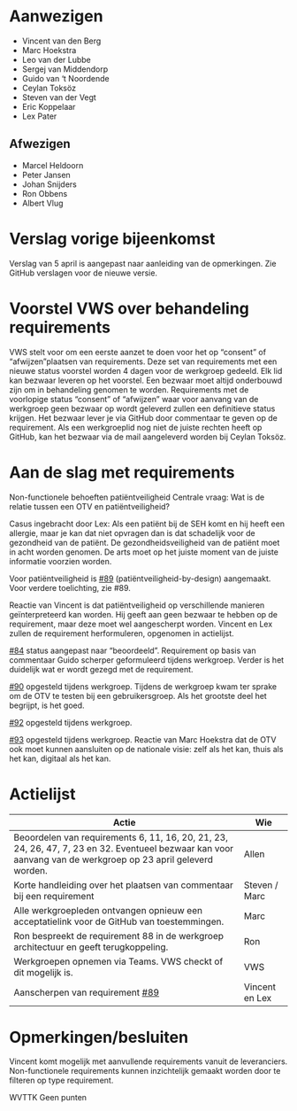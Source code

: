 # Aanwezigen

* Vincent van den Berg
* Marc Hoekstra
* Leo van der Lubbe
* Sergej van Middendorp
* Guido van ‘t Noordende
* Ceylan Toksöz
* Steven van der Vegt
* Eric Koppelaar
* Lex Pater

## Afwezigen

* Marcel Heldoorn
* Peter Jansen
* Johan Snijders 
* Ron Obbens
* Albert Vlug


# Verslag vorige bijeenkomst
Verslag van 5 april is aangepast naar aanleiding van de opmerkingen. Zie GitHub verslagen voor de nieuwe versie. 

# Voorstel VWS over behandeling requirements
VWS stelt voor om een eerste aanzet te doen voor het op “consent” of “afwijzen”plaatsen van requirements. Deze set van requirements met een nieuwe status voorstel worden 4 dagen voor de werkgroep gedeeld. Elk lid kan bezwaar leveren op het voorstel. Een bezwaar moet altijd onderbouwd zijn om in behandeling genomen te worden. Requirements met de voorlopige status “consent” of “afwijzen” waar voor aanvang van de werkgroep geen bezwaar op wordt geleverd zullen een definitieve status krijgen. Het bezwaar lever je via GitHub door commentaar te geven op de requirement. Als een werkgroeplid nog niet de juiste rechten heeft op GitHub, kan het bezwaar via de mail aangeleverd worden bij Ceylan Toksöz. 

# Aan de slag met requirements
Non-functionele behoeften patiëntveiligheid
Centrale vraag: Wat is de relatie tussen een OTV en patiëntveiligheid?

Casus ingebracht door Lex: Als een patiënt bij de SEH komt en hij heeft een allergie, maar je kan dat niet opvragen dan is dat schadelijk voor de gezondheid van de patiënt. De gezondheidsveiligheid van de patiënt moet in acht worden genomen. De arts moet op het juiste moment van de juiste informatie voorzien worden. 

Voor patiëntveiligheid is [#89](https://github.com/minvws/generiekefuncties-toestemming/issues/89) (patiëntveiligheid-by-design) aangemaakt. Voor verdere toelichting, zie #89. 

Reactie van Vincent is dat patiëntveiligheid op verschillende manieren geïnterpreteerd kan worden. Hij geeft aan geen bezwaar te hebben op de requirement, maar deze moet wel aangescherpt worden. Vincent en Lex zullen de requirement herformuleren, opgenomen in actielijst. 

[#84](https://github.com/minvws/generiekefuncties-toestemming/issues/84) status aangepast naar “beoordeeld”. Requirement op basis van commentaar Guido scherper geformuleerd tijdens werkgroep. Verder is het duidelijk wat er wordt gezegd met de requirement. 

[#90](https://github.com/minvws/generiekefuncties-toestemming/issues/90) opgesteld tijdens werkgroep. Tijdens de werkgroep kwam ter sprake om de OTV te testen bij een gebruikersgroep. Als het grootste deel het begrijpt, is het goed. 

[#92](https://github.com/minvws/generiekefuncties-toestemming/issues/92) opgesteld tijdens werkgroep. 

[#93](https://github.com/minvws/generiekefuncties-toestemming/issues/93) opgesteld tijdens werkgroep. Reactie van Marc Hoekstra dat de OTV ook moet kunnen aansluiten op de nationale visie: zelf als het kan, thuis als het kan, digitaal als het kan. 

# Actielijst

|Actie|Wie|
|--|--|
| Beoordelen van requirements 6, 11, 16, 20, 21, 23, 24, 26, 47, 7, 23 en 32. Eventueel bezwaar kan voor aanvang van de werkgroep op 23 april geleverd worden. | Allen |
| Korte handleiding over het plaatsen van commentaar bij een requirement | Steven / Marc |
| Alle werkgroepleden ontvangen opnieuw een acceptatielink voor de GitHub van toestemmingen. | Marc |
| Ron bespreekt de requirement 88 in de werkgroep architectuur en geeft terugkoppeling. | Ron |
| Werkgroepen opnemen via Teams. VWS checkt of dit mogelijk is. | VWS |
| Aanscherpen van requirement [#89](https://github.com/minvws/generiekefuncties-toestemming/issues/89) | Vincent en Lex |


# Opmerkingen/besluiten
Vincent komt mogelijk met aanvullende requirements vanuit de leveranciers. 
Non-functionele requirements kunnen inzichtelijk gemaakt worden door te filteren op type requirement. 

WVTTK
Geen punten

